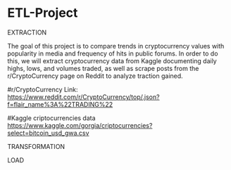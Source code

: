 # ETL-Project

EXTRACTION

The goal of this project is to compare trends in cryptocurrency values with popularity in media and frequency of hits in public forums. In order to do this, we will extract cryptocurrency data from Kaggle documenting daily highs, lows, and volumes traded, as well as scrape posts from the r/CryptoCurrency page on Reddit to analyze traction gained.

#r/CryptoCurrency
Link: https://www.reddit.com/r/CryptoCurrency/top/.json?f=flair_name%3A%22TRADING%22

#Kaggle criptocurrencies data
https://www.kaggle.com/gorgia/criptocurrencies?select=bitcoin_usd_gwa.csv

TRANSFORMATION


LOAD



